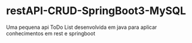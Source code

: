 # restAPI-CRUD-SpringBoot3-MySQL
 Uma pequena api ToDo List desenvolvida em java para aplicar conhecimentos em rest e springboot
